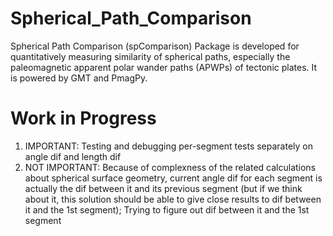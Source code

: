 # Spherical_Path_Comparison
Spherical Path Comparison (spComparison) Package is developed for quantitatively
measuring similarity of spherical paths, especially the paleomagnetic apparent
polar wander paths (APWPs) of tectonic plates. It is powered by GMT and PmagPy.

# Work in Progress
1. IMPORTANT: Testing and debugging per-segment tests separately on angle dif
   and length dif
2. NOT IMPORTANT: Because of complexness of the related calculations about
   spherical surface geometry, current angle dif for each segment is actually
   the dif between it and its previous segment (but if we think about it, this
   solution should be able to give close results to dif between it and the 1st
   segment); Trying to figure out dif between it and the 1st segment
